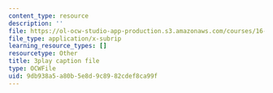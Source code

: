 ```yaml
---
content_type: resource
description: ''
file: https://ol-ocw-studio-app-production.s3.amazonaws.com/courses/16-687-private-pilot-ground-school-january-iap-2019/9db938a5a80b5e8d9c8982cdef8ca99f_xPEqTH-c9Cc.vtt
file_type: application/x-subrip
learning_resource_types: []
resourcetype: Other
title: 3play caption file
type: OCWFile
uid: 9db938a5-a80b-5e8d-9c89-82cdef8ca99f
---
```

